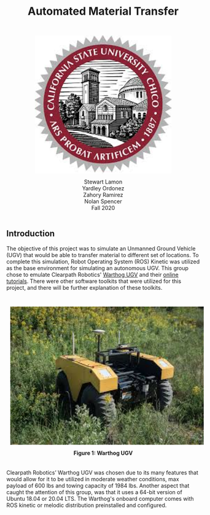 <div align="center"> <h1> Automated Material Transfer </h1> 
<br/>
<img src = "PR/Pictures/Chico emblem.jpg" height = "360px" style="margin:10px 10px"> <br/>
Stewart Lamon <br/> Yardley Ordonez <br/> Zahory Ramirez <br/> Nolan Spencer <br/> Fall 2020 </div> <br/>

## Introduction <br/>
The objective of this project was to simulate an Unmanned Ground Vehicle (UGV) that would be able to transfer material to different set of locations. To complete this simulation, Robot Operating System (ROS) Kinetic was utilized as the base environment for simulating an autonomous UGV. This group chose to emulate Clearpath Robotics' 
<a href="https://clearpathrobotics.com/warthog-unmanned-ground-vehicle-robot/">Warthog UGV</a> 
and their 
<a href="http://www.clearpathrobotics.com/assets/guides/melodic/warthog/">online tutorials</a>. 
There were other software toolkits that were utilized for this project, and there will be further explanation of these toolkits.
<br/><br/>
<div align="center">
<img src = "PR/Pictures/Warthog picture.jpg" height = "360px" style="margin:10px 10px"> 
<br/>
<b>Figure 1: Warthog UGV </b>  
</div>
<br/><br/>
Clearpath Robotics’ Warthog UGV was chosen due to its many features that would allow for it to be utilized in moderate weather conditions, max payload of 600 lbs and towing capacity of 1984 lbs. Another aspect that caught the attention of this group, was that it uses a 64-bit version of Ubuntu 18.04 or 20.04 LTS. The Warthog's onboard computer comes with ROS kinetic or melodic distribution preinstalled and configured.
